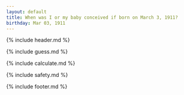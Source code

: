 ```yaml
---
layout: default
title: When was I or my baby conceived if born on March 3, 1911?
birthday: Mar 03, 1911
---
```


{% include header.md %}

{% include guess.md %}

{% include calculate.md %}

{% include safety.md %}

{% include footer.md %}




